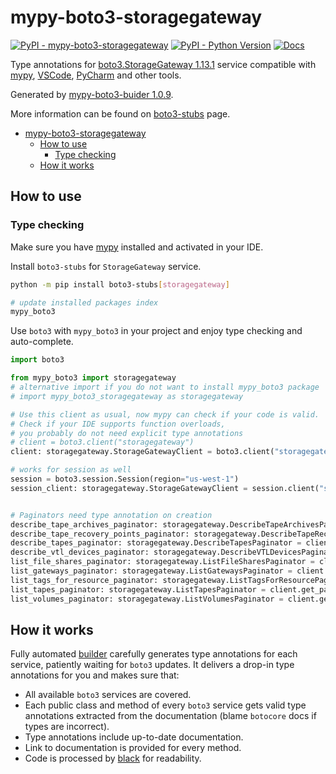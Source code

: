 # mypy-boto3-storagegateway

[![PyPI - mypy-boto3-storagegateway](https://img.shields.io/pypi/v/mypy-boto3-storagegateway.svg?color=blue)](https://pypi.org/project/mypy-boto3-storagegateway)
[![PyPI - Python Version](https://img.shields.io/pypi/pyversions/mypy-boto3-storagegateway.svg?color=blue)](https://pypi.org/project/mypy-boto3-storagegateway)
[![Docs](https://img.shields.io/readthedocs/mypy-boto3-builder.svg?color=blue)](https://mypy-boto3-builder.readthedocs.io/)

Type annotations for
[boto3.StorageGateway 1.13.1](https://boto3.amazonaws.com/v1/documentation/api/1.13.1/reference/services/storagegateway.html#StorageGateway) service
compatible with [mypy](https://github.com/python/mypy), [VSCode](https://code.visualstudio.com/),
[PyCharm](https://www.jetbrains.com/pycharm/) and other tools.

Generated by [mypy-boto3-buider 1.0.9](https://github.com/vemel/mypy_boto3_builder).

More information can be found on [boto3-stubs](https://pypi.org/project/boto3-stubs/) page.

- [mypy-boto3-storagegateway](#mypy-boto3-storagegateway)
  - [How to use](#how-to-use)
    - [Type checking](#type-checking)
  - [How it works](#how-it-works)

## How to use

### Type checking

Make sure you have [mypy](https://github.com/python/mypy) installed and activated in your IDE.

Install `boto3-stubs` for `StorageGateway` service.

```bash
python -m pip install boto3-stubs[storagegateway]

# update installed packages index
mypy_boto3
```

Use `boto3` with `mypy_boto3` in your project and enjoy type checking and auto-complete.

```python
import boto3

from mypy_boto3 import storagegateway
# alternative import if you do not want to install mypy_boto3 package
# import mypy_boto3_storagegateway as storagegateway

# Use this client as usual, now mypy can check if your code is valid.
# Check if your IDE supports function overloads,
# you probably do not need explicit type annotations
# client = boto3.client("storagegateway")
client: storagegateway.StorageGatewayClient = boto3.client("storagegateway")

# works for session as well
session = boto3.session.Session(region="us-west-1")
session_client: storagegateway.StorageGatewayClient = session.client("storagegateway")


# Paginators need type annotation on creation
describe_tape_archives_paginator: storagegateway.DescribeTapeArchivesPaginator = client.get_paginator("describe_tape_archives")
describe_tape_recovery_points_paginator: storagegateway.DescribeTapeRecoveryPointsPaginator = client.get_paginator("describe_tape_recovery_points")
describe_tapes_paginator: storagegateway.DescribeTapesPaginator = client.get_paginator("describe_tapes")
describe_vtl_devices_paginator: storagegateway.DescribeVTLDevicesPaginator = client.get_paginator("describe_vtl_devices")
list_file_shares_paginator: storagegateway.ListFileSharesPaginator = client.get_paginator("list_file_shares")
list_gateways_paginator: storagegateway.ListGatewaysPaginator = client.get_paginator("list_gateways")
list_tags_for_resource_paginator: storagegateway.ListTagsForResourcePaginator = client.get_paginator("list_tags_for_resource")
list_tapes_paginator: storagegateway.ListTapesPaginator = client.get_paginator("list_tapes")
list_volumes_paginator: storagegateway.ListVolumesPaginator = client.get_paginator("list_volumes")
```

## How it works

Fully automated [builder](https://github.com/vemel/mypy_boto3_builder) carefully generates
type annotations for each service, patiently waiting for `boto3` updates. It delivers
a drop-in type annotations for you and makes sure that:

- All available `boto3` services are covered.
- Each public class and method of every `boto3` service gets valid type annotations
  extracted from the documentation (blame `botocore` docs if types are incorrect).
- Type annotations include up-to-date documentation.
- Link to documentation is provided for every method.
- Code is processed by [black](https://github.com/psf/black) for readability.